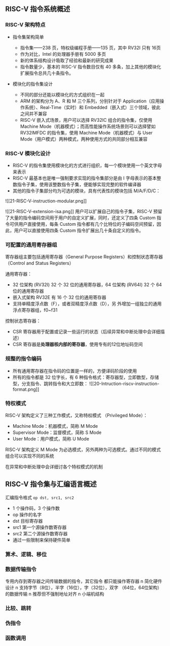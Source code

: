## RISC-V 指令系统概述

### RISC-V 架构特点

- 指令集架构简单
	- 指令集——238 页，特权级编程手册——135 页，其中 RV32I 只有 16页
	- 作为对比，Intel 的处理器手册有 5000 多页
	- 新的体系结构设计吸取了经验和最新的研究成果
	- 指令数量少，基本的 RISC-V 指令数目仅有 40 多条，加上其他的模块化扩展指令总共几十条指令。 

- 模块化的指令集设计
	- 不同的部分还能以模块化的方式组织在一起
	- ARM 的架构分为 A、R 和 M 三个系列，分别针对于 Application（应用操作系统）、Real-Time（实时）和 Embedded（嵌入式）三个领域，彼此之间并不兼容
	- RISC-V 嵌入式场景，用户可以选择 RV32IC 组合的指令集，仅使用 Machine Mode（机器模式）；而高性能操作系统场景则可以选择譬如 RV32IMFDC 的指令集，使用 Machine Mode（机器模式）与 User Mode（用户模式）两种模式，两种使用方式的共同部分相互兼容

### RISC-V 模块化设计

- RISC-V 的指令集使用模块化的方式进行组织，每一个模块使用一个英文字母来表示
- RISC-V 最基本也是唯一强制要求实现的指令集部分是由 I 字母表示的基本整数指令子集，使用该整数指令子集，便能够实现完整的软件编译器
- 其他的指令子集部分均为可选的模块，具有代表性的模块包括 M/A/F/D/C：

![[21-RISC-V-instruction-modular.png]]

![[21-RISC-V-extension-isa.png]]
用户可以扩展自己的指令子集，RISC-V 预留了大量的指令编码空间用于用户的自定义扩展，同时，还定义了四条 Custom 指令可供用户直接使用，每条 Custom 指令都有几个比特位的子编码空间预留，因此，用户可以直接使用四条 Custom 指令扩展出几十条自定义的指令。

### 可配置的通用寄存器组
寄存器组主要包括通用寄存器（General Purpose Registers）和控制状态寄存器（Control and Status Registers）

通用寄存器：
- 32 位架构 (RV32I) 32 个 32 位的通用寄存器，64 位架构 (RV64I) 32 个 64 位的通用寄存器
- 嵌入式架构 RV32E 有 16 个 32 位的通用寄存器
- 支持单精度浮点数（F），或者双精度浮点数（D），另 外增加一组独立的通用浮点寄存器组，f0~f31

控制状态寄存器：
- CSR 寄存器用于配置或记录一些运行的状态（后续异常和中断处理中会详细描述）
- CSR 寄存器是**处理器核内部的寄存器**，使用专有的12位地址码空间

### 规整的指令编码
- 所有通用寄存器在指令码的位置是一样的，方便译码阶段的使用
- 所有的指令都是 32 位字长，有 6 种指令格式：寄存器型，立即数型，存储型，分支指令、跳转指令和大立即数：
![[20-Intruction-riscv-instruction-format.png]]
### 特权模式
RISC-V 架构定义了三种工作模式，又称特权模式 （Privileged Mode）：
- Machine Mode：机器模式，简称 M Mode 
- Supervisor Mode：监督模式，简称 S Mode 
- User Mode：用户模式，简称 U Mode 

RISC-V 架构定义 M Mode 为必选模式，另外两种为可选模式。通过不同的模式组合可以实现不同的系统

在异常和中断处理中会详细讨各个特权模式的机制

## RISC-V 指令集与汇编语言概述

汇编指令格式 `op dst, src1, src2` 
- 1 个操作码，3 个操作数 
- op 操作的名字 
- dst 目标寄存器 
- src1 第一个源操作数寄存器 
- src2 第二个源操作数寄存器 
- 通过一些限制来保持硬件简单

 

### 算术、逻辑、移位

### 数据传输指令
专用内存到寄存器之间传输数据的指令，其它指令 都只能操作寄存器 n 简化硬件设计 n 支持字节（8位），半字（16位），字（32位），双字 （64位，64位架构）的数据传输 n 推荐但不强制地址对齐 n 小端机结构


### 比较、跳转

### 伪指令

### 函数调用